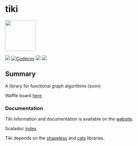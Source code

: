 # tiki

<p align=left>
<img height="100" width="100" src="https://github.com/lewismj/tiki/blob/master/docs/src/main/resources/microsite/img/tiki.png"/>
</p>

<p align="left">
<img src="https://travis-ci.org/lewismj/tiki.svg?branch=master"/>
<a href="https://codecov.io/gh/lewismj/tiki"><img src="https://codecov.io/gh/lewismj/tiki/branch/master/graph/badge.svg" alt="Codecov"/></a>
<a href="https://www.codacy.com/app/lewismj/tiki?utm_source=github.com&amp;utm_medium=referral&amp;utm_content=lewismj/tiki&amp;utm_campaign=Badge_Grade"><img src="https://api.codacy.com/project/badge/Grade/eb7241d325fa432c982487c412f910cb"/></a>
<a href="https://waffle.io/lewismj/tiki"><img src="https://img.shields.io/waffle/label/lewismj/tiki/master.svg"/></a>
</p>


## Summary

A library for functional graph algorithms (_soon_)

Waffle board [here](https://waffle.io/lewismj/tiki).

### Documentation

Tiki information and documentation is available on the [website](https://lewismj.github.io/tiki/).

Scaladoc [index](https://lewismj.github.io/tiki/api/tiki/index.html).

Tiki depends on the [shapeless](https://github.com/milessabin/shapeless) and [cats](https://github.com/typelevel/cats) libraries.


